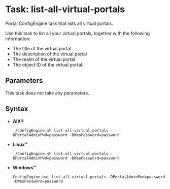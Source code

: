 # Task: list-all-virtual-portals

Portal ConfigEngine task that lists all virtual portals.

Use this task to list all your virtual portals, together with the following information:

-   The title of the virtual portal
-   The description of the virtual portal
-   The realm of the virtual portal
-   The object ID of the virtual portal.

## Parameters

This task does not take any parameters.

## Syntax

-   **AIX®**

    `./ConfigEngine.sh list-all-virtual-portals -DPortalAdminPwd=password -DWasPassword=password`

-   **Linux™**

    `./ConfigEngine.sh list-all-virtual-portals -DPortalAdminPwd=password -DWasPassword=password`

-   **Windows™**

    `ConfigEngine.bat list-all-virtual-portals -DPortalAdminPwd=password -DWasPassword=password`

